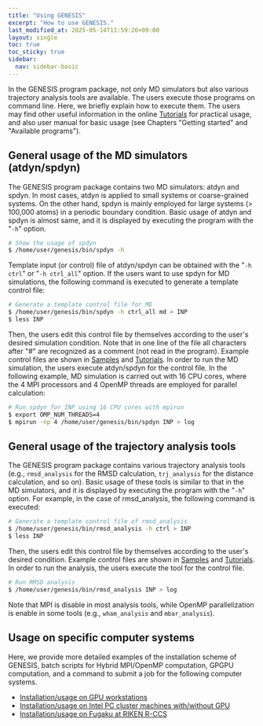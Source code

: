```yaml
---
title: "Using GENESIS"
excerpt: "How to use GENESIS."
last_modified_at: 2025-05-14T11:59:26+09:00
layout: single
toc: true
toc_sticky: true
sidebar:
  nav: sidebar-basic
---
```



In the GENESIS program package, not only MD simulators but also various
trajectory analysis tools are available. The users execute those
programs on command line. Here, we briefly explain how to execute them.
The users may find other useful information in the online
[Tutorials](/tutorials/genesis_tutorial_2022/) for practical usage, and also user
manual for basic usage (see Chapters "Getting started" and "Available
programs").

## General usage of the MD simulators (atdyn/spdyn) 

The GENESIS program package contains two MD simulators: atdyn and spdyn.
In most cases, atdyn is applied to small systems or coarse-grained
systems. On the other hand, spdyn is mainly employed for large systems
(> 100,000 atoms) in a periodic boundary condition. Basic usage of
atdyn and spdyn is almost same, and it is displayed by executing the
program with the "`-h`" option.

```bash
# Show the usage of spdyn 
$ /home/user/genesis/bin/spdyn -h
```

Template input (or control) file of atdyn/spdyn can be obtained with the "`-h
ctrl`" or "`-h ctrl_all`" option. If the users want to use spdyn for MD
simulations, the following command is executed to generate a template control
file:

```bash
# Generate a template control file for MD 
$ /home/user/genesis/bin/spdyn -h ctrl_all md > INP
$ less INP
```

Then, the users edit this control file by themselves according to the user's
desired simulation condition. Note that in one line of the file all characters
after "#" are recognized as a comment (not read in the program). Example control
files are shown in [Samples](/docs/samples2021/) and
[Tutorials](/tutorials/genesis_tutorial_2022/). In order to run the MD
simulation, the users execute atdyn/spdyn for the control file. In the following
example, MD simulation is carried out with 16 CPU cores, where the 4 MPI
processors and 4 OpenMP threads are employed for parallel calculation:

```bash
# Run spdyn for INP using 16 CPU cores with mpirun
$ export OMP_NUM_THREADS=4
$ mpirun -np 4 /home/user/genesis/bin/spdyn INP > log
```

##  General usage of the trajectory analysis tools

The GENESIS program package contains various trajectory analysis tools
(e.g., `rmsd_analysis` for the RMSD calculation, `trj_analysis` for the
distance calculation, and so on).  Basic usage of these tools is similar
to that in the MD simulators, and it is displayed by executing the
program with the "`-h`" option.  For example, in the case of
rmsd_analysis, the following command is executed:

```bash
# Generate a template control file of rmsd_analysis
$ /home/user/genesis/bin/rmsd_analysis -h ctrl > INP
$ less INP
```

Then, the users edit this control file by themselves according to the
user's desired condition. Example control files are shown in
[Samples](/docs/samples2021/) and
[Tutorials](/tutorials/genesis_tutorial_2022/). In order to run the analysis, the
users execute the tool for the control file.

```bash
# Run RMSD analysis
$ /home/user/genesis/bin/rmsd_analysis INP > log
```

Note that MPI is disable in most analysis tools, while OpenMP parallelization is
enable in some tools (e.g., `wham_analysis` and `mbar_analysis`).

## Usage on specific computer systems

Here, we provide more detailed examples of the installation scheme of
GENESIS, batch scripts for Hybrid MPI/OpenMP computation, GPGPU
computation, and a command to submit a job for the following computer
systems.

- [Installation/usage on GPU workstations](/docs/usage_on_gpu_workstations)
- [Installation/usage on Intel PC cluster machines with/without GPU](/docs/usage_on_cluster_machines/)
- [Installation/usage on Fugaku at RIKEN R-CCS](/tutorials/genesis_tutorial_appendix_3_2022/)


<!--
## Old systems

-   [Installation/usage on HOKUSAI GreatWave (FX100) and BigWaterfall at RIKEN ACCC](/docs/usage_on_hokusai/)
-   [Installation/usage on K-computer at RIKEN R-CCS](/docs/usage_on_k_computer/)
-   [Installation/usage on TSUBAME2.5 at Tokyo Institute of Technology](/docs/usage_on_tsubame/)
-->
